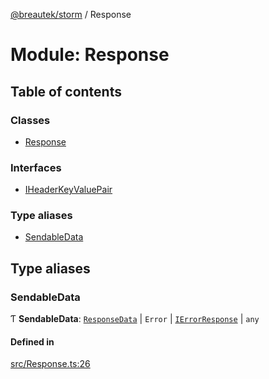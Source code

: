 [@breautek/storm](../README.md) / Response

# Module: Response

## Table of contents

### Classes

- [Response](../classes/response.response-1.md)

### Interfaces

- [IHeaderKeyValuePair](../interfaces/response.iheaderkeyvaluepair.md)

### Type aliases

- [SendableData](response.md#sendabledata)

## Type aliases

### SendableData

Ƭ **SendableData**: [`ResponseData`](../classes/responsedata.responsedata-1.md) \| `Error` \| [`IErrorResponse`](../interfaces/stormerror.ierrorresponse.md) \| `any`

#### Defined in

[src/Response.ts:26](https://github.com/breautek/storm/blob/fff2ea4/src/Response.ts#L26)
